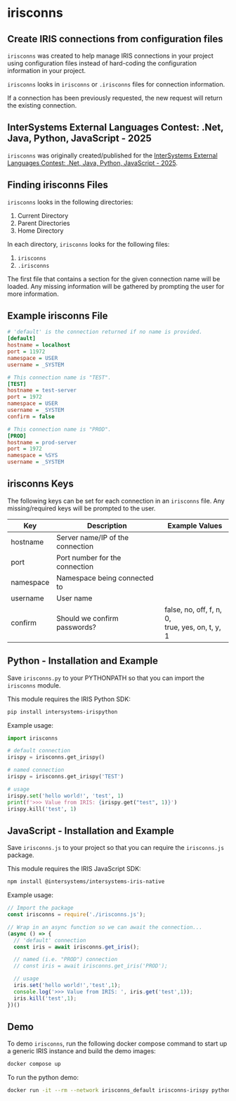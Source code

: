 # irisconns
## Create IRIS connections from configuration files

`irisconns` was created to help manage IRIS connections in your project using configuration files instead of hard-coding the configuration information in your project.

`irisconns` looks in `irisconns` or `.irisconns` files for connection information.

If a connection has been previously requested, the new request will return the existing connection.

## InterSystems External Languages Contest: .Net, Java, Python, JavaScript - 2025
`irisconns` was originally created/published for the [InterSystems External Languages Contest: .Net, Java, Python, JavaScript - 2025](https://community.intersystems.com/post/intersystems-external-languages-contest-net-java-python-javascript).


## Finding irisconns Files
`irisconns` looks in the following directories:

1. Current Directory
2. Parent Directories
3. Home Directory

In each directory, `irisconns` looks for the following files:
1. `irisconns`
2. `.irisconns`

The first file that contains a section for the given connection name will be loaded.  Any missing information will be gathered by prompting the user for more information.

## Example irisconns File
```ini
# 'default' is the connection returned if no name is provided.
[default]
hostname = localhost
port = 11972
namespace = USER
username = _SYSTEM

# This connection name is "TEST".
[TEST]
hostname = test-server
port = 1972
namespace = USER
username = _SYSTEM
confirm = false

# This connection name is "PROD".
[PROD]
hostname = prod-server
port = 1972
namespace = %SYS
username = _SYSTEM
```

## irisconns Keys

The following keys can be set for each connection in an `irisconns` file.  Any missing/required keys will be prompted to the user.

| Key     | Description | Example Values |
|---------|-------------|----------------|
|hostname   | Server name/IP of the connection |
|port     | Port number for the connection|
|namespace| Namespace being connected to |
|username | User name |
|confirm  | Should we confirm passwords? | false, no, off, f, n, 0,<br/> true, yes, on, t, y, 1

## Python - Installation and Example
Save `irisconns.py` to your PYTHONPATH so that you can import the `irisconns` module.

This module requires the IRIS Python SDK:
```bash
pip install intersystems-irispython
```

Example usage:
```python
import irisconns

# default connection
irispy = irisconns.get_irispy()

# named connection
irispy = irisconns.get_irispy('TEST')

# usage
irispy.set('hello world!', 'test', 1)
print(f'>>> Value from IRIS: {irispy.get("test", 1)}')
irispy.kill('test', 1)
```

## JavaScript - Installation and Example
Save `irisconns.js` to your project so that you can require the `irisconns.js` package.

This module requires the IRIS JavaScript SDK:
```bash
npm install @intersystems/intersystems-iris-native
```

Example usage:
```javascript
// Import the package
const irisconns = require('./irisconns.js');

// Wrap in an async function so we can await the connection...
(async () => {
  // 'default' connection
  const iris = await irisconns.get_iris();

  // named (i.e. "PROD") connection
  // const iris = await irisconns.get_iris('PROD');

  // usage
  iris.set('hello world!','test',1);
  console.log('>>> Value from IRIS: ', iris.get('test',1));
  iris.kill('test',1);
})()
```

## Demo
To demo `irisconns`, run the following docker compose command to start up a generic IRIS instance and build the demo images:

```bash
docker compose up
```

To run the python demo:
```bash
docker run -it --rm --network irisconns_default irisconns-irispy python demo.py
```
